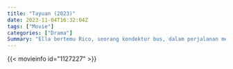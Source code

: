 ```yaml
---
title: "Tayuan (2023)"
date: 2023-11-04T16:32:04Z
tags: ["Movie"]
categories: ["Drama"]
Summary: "Ella bertemu Rico, seorang kondektur bus, dalam perjalanan menuju tempat kerja. Bahkan setelah mengetahui Rico sudah menikah, dia tetap mengejarnya. Saat perselingkuhan mereka berubah menjadi pemujaan, semakin sulit bagi mereka untuk melepaskannya."
---
```


<mux-player stream-type="on-demand"
src="https://kp3d-my.sharepoint.com/personal/ryoo_kp3d_onmicrosoft_com/_layouts/15/download.aspx?share=EW6uAZK-jT1ImWxtWXYpdAIB-Dmwl4naNue_KByk_s5UqA" prefer-playback="mse" controls>

</mux-player>


{{< movieinfo id="1127227" >}}

<script src="https://cdn.jsdelivr.net/npm/@mux/mux-player"></script>

 <script type="application/ld+json ">
{
"@context": "https://schema.org/",
"@type": "VideoObject",
"name": "Tayuan (2023)",
"contentUrl": "https://stream.mux.com/O1VgAI1YJI27tcYx9ke9vtafgTluEbJe9MuFF02mwtxU.m3u8",
"thumbnailUrl": "https://www.themoviedb.org/t/p/original/9DMtK7PtOemRIvckja1cPZFCEHS.jpg?width=314&fit_mode=preserve&time=25",
"uploadDate": "2023-11-04T16:32:04Z",
}

</script>